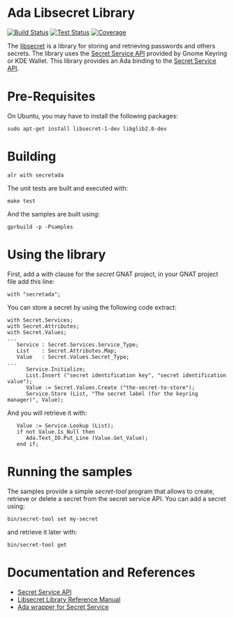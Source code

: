 # Ada Libsecret Library

[![Build Status](https://img.shields.io/endpoint?url=https://porion.vacs.fr/porion/api/v1/projects/ada-libsecret/badges/build.json)](https://porion.vacs.fr/porion/projects/view/ada-libsecret/summary)
[![Test Status](https://img.shields.io/endpoint?url=https://porion.vacs.fr/porion/api/v1/projects/ada-libsecret/badges/tests.json)](https://porion.vacs.fr/porion/projects/view/ada-libsecret/xunits)
[![Coverage](https://img.shields.io/endpoint?url=https://porion.vacs.fr/porion/api/v1/projects/ada-libsecret/badges/coverage.json)](https://porion.vacs.fr/porion/projects/view/ada-libsecret/summary)

The [libsecret](https://wiki.gnome.org/Projects/Libsecret) is a library for storing
and retrieving passwords and others secrets.  The library uses the
[Secret Service API](https://standards.freedesktop.org/secret-service/) provided
by Gnome Keyring or KDE Wallet.  This library provides an Ada binding
to the [Secret Service API](https://standards.freedesktop.org/secret-service/).

# Pre-Requisites

On Ubuntu, you may have to install the following packages:

```
sudo apt-get install libsecret-1-dev libglib2.0-dev
```

# Building

```
alr with secretada
```

The unit tests are built and executed with:
```
make test
```

And the samples are built using:

```
gprbuild -p -Psamples
```

# Using the library

First, add a with clause for the *secret* GNAT project, in your GNAT project file add this line:

```
with "secretada";
```

You can store a secret by using the following code extract:

```
with Secret.Services;
with Secret.Attributes;
with Secret.Values;
...
   Service : Secret.Services.Service_Type;
   List    : Secret.Attributes.Map;
   Value   : Secret.Values.Secret_Type;
...
      Service.Initialize;
      List.Insert ("secret identification key", "secret identification value");
      Value := Secret.Values.Create ("the-secret-to-store");
      Service.Store (List, "The secret label (for the keyring manager)", Value);
```

And you will retrieve it with:

```
   Value := Service.Lookup (List);
   if not Value.Is_Null then
      Ada.Text_IO.Put_Line (Value.Get_Value);
   end if;
```

# Running the samples

The samples provide a simple *secret-tool* program that allows to create,
retrieve or delete a secret from the secret service API.
You can add a secret using:

```
bin/secret-tool set my-secret
```

and retrieve it later with:

```
bin/secret-tool get
```

# Documentation and References

* [Secret Service API](https://specifications.freedesktop.org/secret-service/index.html)
* [Libsecret Library Reference Manual](https://gnome.pages.gitlab.gnome.org/libsecret/)
* [Ada wrapper for Secret Service](https://github.com/stcarrez/ada-libsecret/wiki/Secret)
